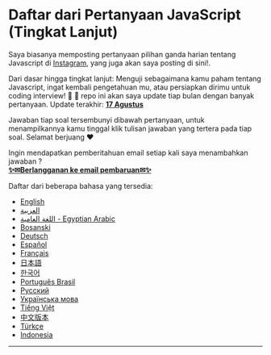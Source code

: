 # Daftar dari Pertanyaan JavaScript (Tingkat Lanjut)

Saya biasanya memposting pertanyaan pilihan ganda harian tentang Javascript di [Instagram](https://www.instagram.com/theavocoder), yang juga akan saya posting di sini!.

Dari dasar hingga tingkat lanjut: Menguji sebagaimana kamu paham tentang Javascript, ingat kembali pengetahuan mu, atau persiapkan dirimu untuk coding interview! :muscle: :rocket: repo ini akan saya update tiap bulan dengan banyak pertanyaan. Update terakhir: <a href=#20190817><b>17 Agustus</b></a>

Jawaban tiap soal tersembunyi dibawah pertanyaan, untuk menampilkannya kamu tinggal klik tulisan jawaban yang tertera pada tiap soal. Selamat berjuang :heart:

Ingin mendapatkan pemberitahuan email setiap kali saya menambahkan jawaban ? <br /> <a target="_blank" href="https://www.theavocoder.com/subscribe"><b>✨✉Berlangganan ke email pembaruan✉✨</b></a>

Daftar dari beberapa bahasa yang tersedia:

- [English](../en-EN/README.md)
- [العربية](../ar-AR/README_AR.md)
- [اللغة العامية - Egyptian Arabic](../ar-EG/README_ar-EG.md)
- [Bosanski](../bs-BS/README-bs_BS.md)
- [Deutsch](../de-DE/README-de_DE.md)
- [Español](../es-ES/README-ES.md)
- [Français](../fr-FR/README_fr-FR.md)
- [日本語](../ja-JA/README-ja_JA.md)
- [한국어](../ko-KR/README-ko_KR.md)
- [Português Brasil](../pt-BR/README_pt_BR.md)
- [Русский](../ru-RU/README.md)
- [Українська мова](../ua-UA/README-ua_UA.md)
- [Tiếng Việt](../vi-VI/README-vi.md)
- [中文版本](../zh-CN/README-zh_CN.md)
- [Türkçe](../tr-TR/README-tr_TR.md)
- [Indonesia](./README.md)

---
